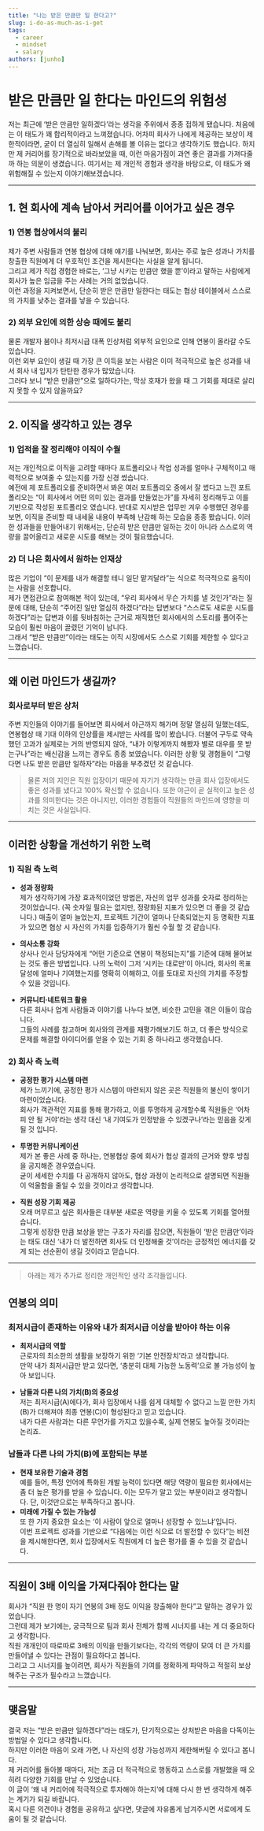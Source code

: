 ```yaml
---
title: "나는 받은 만큼만 일 한다고?"
slug: i-do-as-much-as-i-get
tags:
  - career
  - mindset
  - salary
authors: [junho]
---
```


# 받은 만큼만 일 한다는 마인드의 위험성

저는 최근에 ‘받은 만큼만 일하겠다’라는 생각을 주위에서 종종 접하게 됐습니다. 처음에는 이 태도가 꽤 합리적이라고 느껴졌습니다. 어차피 회사가 나에게 제공하는 보상이 제한적이라면, 굳이 더 열심히 일해서 손해를 볼 이유는 없다고 생각하기도 했습니다. 하지만 제 커리어를 장기적으로 바라보았을 때, 이런 마음가짐이 과연 좋은 결과를 가져다줄까 하는 의문이 생겼습니다. 여기서는 제 개인적 경험과 생각을 바탕으로, 이 태도가 왜 위험해질 수 있는지 이야기해보겠습니다.

<!-- truncate -->

---

## 1. 현 회사에 계속 남아서 커리어를 이어가고 싶은 경우

### 1) 연봉 협상에서의 불리

제가 주변 사람들과 연봉 협상에 대해 얘기를 나눠보면, 회사는 주로 높은 성과나 가치를 창출한 직원에게 더 우호적인 조건을 제시한다는 사실을 알게 됩니다.  
그리고 제가 직접 경험한 바로는, ‘그냥 시키는 만큼만 했을 뿐’이라고 말하는 사람에게 회사가 높은 임금을 주는 사례는 거의 없었습니다.  
이런 과정을 지켜보면서, 단순히 받은 만큼만 일한다는 태도는 협상 테이블에서 스스로의 가치를 낮추는 결과를 낳을 수 있습니다.

### 2) 외부 요인에 의한 상승 때에도 불리

물론 개발자 붐이나 최저시급 대폭 인상처럼 외부적 요인으로 인해 연봉이 올라갈 수도 있습니다.  
이런 외부 요인이 생길 때 가장 큰 이득을 보는 사람은 이미 적극적으로 높은 성과를 내서 회사 내 입지가 탄탄한 경우가 많았습니다.  
그러다 보니 “받은 만큼만”으로 일하다가는, 막상 호재가 왔을 때 그 기회를 제대로 살리지 못할 수 있지 않을까요?

---

## 2. 이직을 생각하고 있는 경우

### 1) 업적을 잘 정리해야 이직이 수월

저는 개인적으로 이직을 고려할 때마다 포트폴리오나 작업 성과를 얼마나 구체적이고 매력적으로 보여줄 수 있는지를 가장 신경 썼습니다.  
예전에 제 포트폴리오를 준비하면서 봐온 여러 포트폴리오 중에서 잘 썼다고 느낀 포트폴리오는 “이 회사에서 어떤 의미 있는 결과를 만들었는가”를 자세히 정리해두고 이를 기반으로 작성된 포트폴리오 였습니다.
반대로 지시받은 업무만 겨우 수행했던 경우를 보면, 이직을 준비할 때 내세울 내용이 부족해 난감해 하는 모습을 종종 봤습니다.
이러한 성과들을 만들어내기 위해서는, 단순히 받은 만큼만 일하는 것이 아니라 스스로의 역량을 끌어올리고 새로운 시도를 해보는 것이 필요했습니다.

### 2) 더 나은 회사에서 원하는 인재상

많은 기업이 “이 문제를 내가 해결할 테니 일단 맡겨달라”는 식으로 적극적으로 움직이는 사람을 선호합니다.  
제가 면접관으로 참여해본 적이 있는데, “우리 회사에서 무슨 가치를 낼 것인가”라는 질문에 대해, 단순히 “주어진 일만 열심히 하겠다”라는 답변보다 “스스로도 새로운 시도를 하겠다”라는 답변과 이를 뒷바침하는 근거로 재직했던 회사에서의 스토리를 풀어주는 모습이 훨씬 마음이 끌렸던 기억이 납니다.  
그래서 “받은 만큼만”이라는 태도는 이직 시장에서도 스스로 기회를 제한할 수 있다고 느꼈습니다.

---

## 왜 이런 마인드가 생길까?

### 회사로부터 받은 상처

주변 지인들의 이야기를 들어보면 회사에서 야근까지 해가며 정말 열심히 일했는데도, 연봉협상 때 기대 이하의 인상률을 제시받는 사례를 많이 봤습니다.
더불어 구두로 약속했던 고과가 실제로는 거의 반영되지 않아, “내가 이렇게까지 해봤자 별로 대우를 못 받는구나”라는 배신감을 느끼는 경우도 종종 보였습니다.
이러한 상황 및 경험들이 “그렇다면 나도 받은 만큼만 일하자”라는 마음을 부추겼던 것 같습니다.

> 물론 저의 지인은 직원 입장이기 때문에 자기가 생각하는 만큼 회사 입장에서도 좋은 성과를 냈다고 100% 확신할 수 없습니다. 또한 야근이 곧 실적이고 높은 성과를 의미한다는 것은 아니지만, 이러한 경험들이 직원들의 마인드에 영향을 미치는 것은 사실입니다.

---

## 이러한 상황을 개선하기 위한 노력

### 1) 직원 측 노력

- **성과 정량화**  
  제가 생각하기에 가장 효과적이었던 방법은, 자신의 업무 성과를 숫자로 정리하는 것이었습니다. (꼭 숫자일 필요는 없지만, 정량화된 지표가 있으면 더 좋을 것 같습니다.)
  매출이 얼마 늘었는지, 프로젝트 기간이 얼마나 단축되었는지 등 명확한 지표가 있으면 협상 시 자신의 가치를 입증하기가 훨씬 수월 할 것 같습니다.

- **의사소통 강화**  
  상사나 인사 담당자에게 “어떤 기준으로 연봉이 책정되는지”를 기준에 대해 물어보는 것도 좋은 방법입니다.
  나의 노력이 그저 ‘시키는 대로만’이 아니라, 회사의 목표 달성에 얼마나 기여했는지를 명확히 이해하고, 이를 토대로 자신의 가치를 주장할 수 있을 것입니다.

- **커뮤니티·네트워크 활용**  
  다른 회사나 업계 사람들과 이야기를 나누다 보면, 비슷한 고민을 겪은 이들이 많습니다.  
  그들의 사례를 참고하며 회사와의 관계를 재평가해보기도 하고, 더 좋은 방식으로 문제를 해결할 아이디어를 얻을 수 있는 기회 중 하나라고 생각했습니다.

### 2) 회사 측 노력

- **공정한 평가 시스템 마련**  
  제가 느끼기에, 공정한 평가 시스템이 마련되지 않은 곳은 직원들의 불신이 쌓이기 마련이었습니다.  
  회사가 객관적인 지표를 통해 평가하고, 이를 투명하게 공개할수록 직원들은 ‘어차피 안 될 거야’라는 생각 대신 ‘내 기여도가 인정받을 수 있겠구나’라는 믿음을 갖게 될 것 입니다.

- **투명한 커뮤니케이션**  
  제가 본 좋은 사례 중 하나는, 연봉협상 중에 회사가 협상 결과의 근거와 향후 방침을 공지해준 경우였습니다.  
  굳이 세세한 수치를 다 공개하지 않아도, 협상 과정이 논리적으로 설명되면 직원들이 억울함을 줄일 수 있을 것이라고 생각합니다.

- **직원 성장 기회 제공**  
  오래 머무르고 싶은 회사들은 대부분 새로운 역량을 키울 수 있도록 기회를 열어줬습니다.  
  그렇게 성장한 만큼 보상을 받는 구조가 자리를 잡으면, 직원들이 ‘받은 만큼만’이라는 태도 대신 ‘내가 더 발전하면 회사도 더 인정해줄 것’이라는 긍정적인 에너지를 갖게 되는 선순환이 생길 것이라고 믿습니다.

---

> 아래는 제가 추가로 정리한 개인적인 생각 조각들입니다.

## 연봉의 의미

### 최저시급이 존재하는 이유와 내가 최저시급 이상을 받아야 하는 이유

- **최저시급의 역할**  
  근로자의 최소한의 생활을 보장하기 위한 ‘기본 안전장치’라고 생각합니다.  
  만약 내가 최저시급만 받고 있다면, ‘충분히 대체 가능한 노동력’으로 볼 가능성이 높아 보입니다.

- **남들과 다른 나의 가치(B)의 중요성**  
  저는 최저시급(A)에다가, 회사 입장에서 나를 쉽게 대체할 수 없다고 느낄 만한 가치(B)가 더해져야 최종 연봉(C)이 형성된다고 믿고 있습니다.  
  내가 다른 사람과는 다른 무언가를 가지고 있을수록, 실제 연봉도 높아질 것이라는 논리죠.

### 남들과 다른 나의 가치(B)에 포함되는 부분

- **현재 보유한 기술과 경험**  
  예를 들어, 특정 언어에 특화된 개발 능력이 있다면 해당 역량이 필요한 회사에서는 좀 더 높은 평가를 받을 수 있습니다. 이는 모두가 알고 있는 부분이라고 생각합니다. 단, 이것만으로는 부족하다고 봅니다.
- **미래에 가질 수 있는 가능성**  
  또 한 가지 중요한 요소는 ‘이 사람이 앞으로 얼마나 성장할 수 있느냐’입니다.  
  이번 프로젝트 성과를 기반으로 “다음에는 이런 식으로 더 발전할 수 있다”는 비전을 제시해한다면, 회사 입장에서도 직원에게 더 높은 평가를 줄 수 있을 것 같습니다.

---

## 직원이 3배 이익을 가져다줘야 한다는 말

회사가 “직원 한 명이 자기 연봉의 3배 정도 이익을 창출해야 한다”고 말하는 경우가 있었습니다.  
그런데 제가 보기에는, 궁극적으로 팀과 회사 전체가 함께 시너지를 내는 게 더 중요하다고 생각합니다.  
직원 개개인이 따로따로 3배의 이익을 만들기보다는, 각각의 역량이 모여 더 큰 가치를 만들어낼 수 있다는 관점이 필요하다고 봅니다.  
그리고 그 시너지를 높이려면, 회사가 직원들의 기여를 정확하게 파악하고 적절히 보상해주는 구조가 필수라고 느꼈습니다.

---

## 맺음말

결국 저는 “받은 만큼만 일하겠다”라는 태도가, 단기적으로는 상처받은 마음을 다독이는 방법일 수 있다고 생각합니다.  
하지만 이러한 마음이 오래 가면, 나 자신의 성장 가능성까지 제한해버릴 수 있다고 봅니다.  
제 커리어를 돌아볼 때마다, 저는 조금 더 적극적으로 행동하고 스스로를 개발했을 때 오히려 다양한 기회를 만날 수 있었습니다.  
이 글이 ‘왜 내 커리어에 적극적으로 투자해야 하는지’에 대해 다시 한 번 생각하게 해주는 계기가 되길 바랍니다.  
혹시 다른 의견이나 경험을 공유하고 싶다면, 댓글에 자유롭게 남겨주시면 서로에게 도움이 될 것 같습니다.
